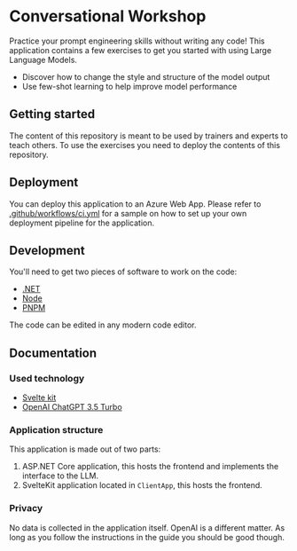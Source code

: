 # Conversational Workshop

Practice your prompt engineering skills without writing any code! This application contains a few exercises to get you
started with using Large Language Models.

- Discover how to change the style and structure of the model output
- Use few-shot learning to help improve model performance

## Getting started

The content of this repository is meant to be used by trainers and experts to teach others. To use the exercises you
need to deploy the contents of this repository.

## Deployment

You can deploy this application to an Azure Web App. Please refer to [.github/workflows/ci.yml](https://github.com/wmeints/conversational/blob/main/.github/workflows/ci.yml)
for a sample on how to set up your own deployment pipeline for the application.

## Development

You'll need to get two pieces of software to work on the code:

- [.NET](https://dot.net)
- [Node](https://nodejs.org)
- [PNPM](https://pnpm.io/)

The code can be edited in any modern code editor.

## Documentation

### Used technology

- [Svelte kit](https://kit.svelte.dev/)
- [OpenAI ChatGPT 3.5 Turbo](https://openai.com/)

### Application structure

This application is made out of two parts:

1. ASP.NET Core application, this hosts the frontend and implements the interface to the LLM.
2. SvelteKit application located in `ClientApp`, this hosts the frontend.

### Privacy

No data is collected in the application itself. OpenAI is a different matter. As long as you follow the instructions
in the guide you should be good though.

